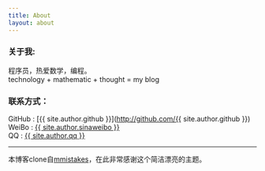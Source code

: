 ```yaml
---
title: About
layout: about
---
```


### 关于我:

程序员，热爱数学，编程。  
technology + mathematic + thought = my blog   

### 联系方式：

<!-- <p><a href="http://weibo.com/2491616324/profile?" target="_blank" style="margin-left:-5px;"><img src="http://www.weibo.com/favicon.ico" alt="进入新浪微博" width="20"/></a><a target="_blank" href="http://wpa.qq.com/msgrd?v=3&uin=657006463&site=qq&menu=yes"><img border="0" src="http://wpa.qq.com/pa?p=2:657006463:52" alt="点击这里给我发消息" title="点击这里给我发消息" width="20"/></a></p> -->
GitHub : [{{ site.author.github }}](http://github.com/{{ site.author.github }})  
WeiBo : [{{ site.author.sinaweibo }}](http://weibo.com/zhenglinj )  
QQ : [{{ site.author.qq }}](http://wpa.qq.com/msgrd?v=3&uin=657006463&site=qq&menu=yes )  
<!-- Email : [{{ site.author.email }}](mailto:{{ site.author.email }}) -->

----

本博客clone自[mmistakes](https://github.com/mmistakes/jekyll-theme-basically-basic)，在此非常感谢这个简洁漂亮的主题。
